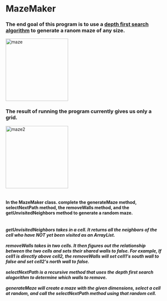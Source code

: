 # MazeMaker
<h3>
The end goal of this program is to use a <a href="https://en.wikipedia.org/wiki/Maze_generation_algorithm">depth first search algorithm</a> to generate a ranom maze of any size. <br>
</h3>

<img src="https://github.com/League-level5/MazeMaker/blob/master/maze.png?raw=true" alt="maze" style="width:200px;height:200px;"> <br>

<h3>
The result of running the program currently gives us only a grid. <br>
</h3>
<img src="https://github.com/League-level5/MazeMaker/blob/master/maze_incomplete.png?raw=true" alt="maze2" style="width:200px;height:200px;"> <br><br>

<h4>
In the MazeMaker class. complete the generateMaze method, selectNextPath method, the removeWalls method, and the getUnvisitedNeighbors method to generate a random maze. <br><br>
</h4>

<h5>
getUnvisitedNeighbors takes in a cell. It returns all the neighbors of the cell who have NOT yet been visited as an ArrayList.<br><br>
removeWalls takes in two cells. It then figures out the relationship between the two cells and sets their shared walls to false. For example, If cell1 is directly above cell2, the removeWalls will set cell1's south wall to false and set cell2's north wall to false. <br><br>
selectNextPath is a recursive method that uses the depth first search alogorithm to determine which walls to remove.<br><br>
generateMaze will create a maze with the given dimensions, select a cell at random, and call the selectNextPath method using that random cell.
</h5>

